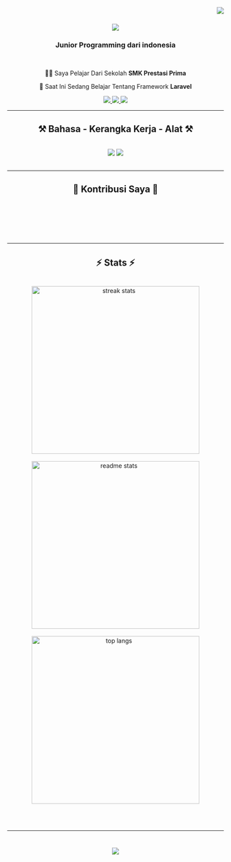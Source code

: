 <img align="right" src="https://api.visitorbadge.io/api/visitors?path=https%3A%2F%2Fgithub.com%2FarhanGinting%2Ffarhanginting&label=Pengujung&labelColor=%236096b4&countColor=%23eee9da" />

<h1 align="center">
    <img src="https://readme-typing-svg.herokuapp.com/?font=Righteous&size=35&center=true&vCenter=true&width=500&height=70&duration=4000&lines=Hai+Semua!+👋;+Saya+Farhan Ginting!;" />
</h1>


<h3 align="center">Junior Programming dari indonesia</h3>

<br/>

<div align="center">
 
🧑‍🎓 Saya Pelajar Dari Sekolah **SMK Prestasi Prima**
 
📖 Saat Ini Sedang Belajar Tentang Framework **Laravel**

 </div>
 
<div align="center"> 
  <a href="mailto:farhantriputrawisnu@gmail.com">
    <img src="https://img.shields.io/badge/Gmail-333333?style=for-the-badge&logo=gmail&logoColor=red" />
  </a>
  <a href="https://www.linkedin.com/in/farhan-ginting/" target="_blank">
    <img src="https://img.shields.io/badge/LinkedIn-0077B5?style=for-the-badge&logo=linkedin&logoColor=white" target="_blank" />
  </a>
  <a href="https://farhanginting.github.io" target="_blank">
     <img src="https://img.shields.io/badge/Portfolio-FF5722?style=for-the-badge&logo=todoist&logoColor=white" target="_blank" /> <!-- sqlite, safari, google-chrome are other good icon options -->
  </a>
</div>

 <hr/>
 
<h2 align="center">⚒️ Bahasa - Kerangka Kerja - Alat ⚒️</h2>
<br/>
<div align="center">
    <img src="https://skillicons.dev/icons?i=,bootstrap,html,css,vscode,github,figma,tailwind," />
    <img src="https://skillicons.dev/icons?i=nodejs,python,javascript,c,java,mysql,git" /><br>
</div>

<br/>
<hr/>

<div align="center">
  <h2>🐍 Kontribusi Saya 🐍</h2>
  <br>
  <!-- <img alt="snake eating my contributions" src="https://raw.githubusercontent.com/salesp07/salesp07/output/github-contribution-grid-snake.svg" /> -->
  
  <br/><br/><br/>
</div>

<hr/>

<h2 align="center">⚡ Stats ⚡</h2>
<br>

<div align=center>
  <img width=390 src="https://github-readme-streak-stats-zeta-three.vercel.app?user=farhanginting&count_private=true&theme=react&border_radius=10" alt="streak stats"/>
  <br/>
  <br/>
  <img width=390 src="https://github-readme-stats.vercel.app/api?username=farhanginting&count_private=true&show_icons=true&theme=react&rank_icon=github&border_radius=10" alt="readme stats" />
  <br/>
  <br/>
  <img width=390 align="center" src="https://github-readme-stats.vercel.app/api/top-langs/?username=farhanginting&hide=HTML&langs_count=8&layout=compact&theme=react&border_radius=10&size_weight=0.5&count_weight=0.5&exclude_repo=github-readme-stats" alt="top langs" />
</div>

<br/><br/>

<hr/>
<h1 align="center">
    <img src="https://readme-typing-svg.herokuapp.com/?font=Righteous&size=35&center=true&vCenter=true&width=500&height=70&duration=4000&lines=Terima+Kasih+🤖;+Atas Kunjungannya+🫡;" />
</h1>

<br/>

